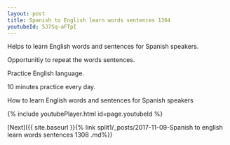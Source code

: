 ```yaml
---
layout: post
title: Spanish to English learn words sentences 1364 
youtubeId: 5J7Sq-aFTpI
---
```

 
 
Helps to learn English words and sentences for Spanish speakers.

Opportunitiy to repeat the words sentences. 

Practice English language. 
 
10 minutes practice every day. 
 
How to learn English words and sentences for Spanish speakers 
 
{% include youtubePlayer.html id=page.youtubeId %}
 
 
[Next]({{ site.baseurl }}{% link  split1/_posts/2017-11-09-Spanish to english learn words sentences 1308 .md%})
 
